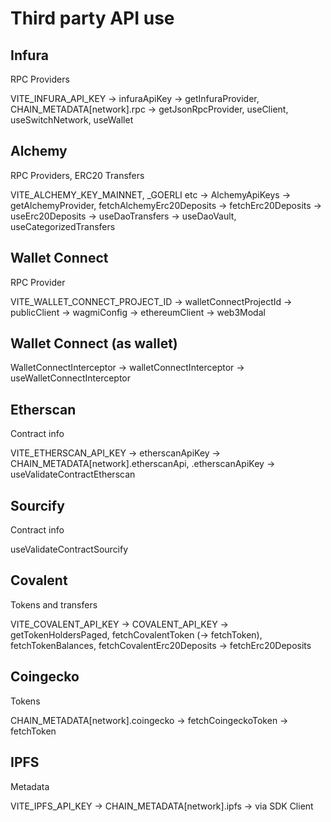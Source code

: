 # Third party API use

## Infura

RPC Providers

VITE_INFURA_API_KEY -> infuraApiKey -> getInfuraProvider, CHAIN_METADATA[network].rpc -> getJsonRpcProvider, useClient, useSwitchNetwork, useWallet

## Alchemy

RPC Providers, ERC20 Transfers

VITE_ALCHEMY_KEY_MAINNET, _GOERLI etc -> AlchemyApiKeys -> getAlchemyProvider, fetchAlchemyErc20Deposits -> fetchErc20Deposits -> useErc20Deposits -> useDaoTransfers -> useDaoVault, useCategorizedTransfers

## Wallet Connect

RPC Provider

VITE_WALLET_CONNECT_PROJECT_ID -> walletConnectProjectId -> publicClient -> wagmiConfig -> ethereumClient -> web3Modal

## Wallet Connect (as wallet)

WalletConnectInterceptor -> walletConnectInterceptor -> useWalletConnectInterceptor

## Etherscan

Contract info

VITE_ETHERSCAN_API_KEY -> etherscanApiKey -> CHAIN_METADATA[network].etherscanApi, .etherscanApiKey -> useValidateContractEtherscan

## Sourcify

Contract info

useValidateContractSourcify

## Covalent

Tokens and transfers

VITE_COVALENT_API_KEY -> COVALENT_API_KEY -> getTokenHoldersPaged, fetchCovalentToken (-> fetchToken), fetchTokenBalances, fetchCovalentErc20Deposits -> fetchErc20Deposits

## Coingecko

Tokens

CHAIN_METADATA[network].coingecko -> fetchCoingeckoToken -> fetchToken

## IPFS

Metadata

VITE_IPFS_API_KEY -> CHAIN_METADATA[network].ipfs -> via SDK Client